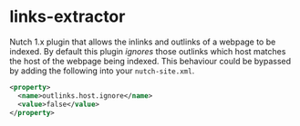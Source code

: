 links-extractor
===============

Nutch 1.x plugin that allows the inlinks and outlinks of a webpage to be indexed. By default this plugin *ignores*
those outlinks which host matches the host of the webpage being indexed. This behaviour could be bypassed by adding
the following into your `nutch-site.xml`.

```xml
<property>
  <name>outlinks.host.ignore</name>
  <value>false</value>
</property>
```
